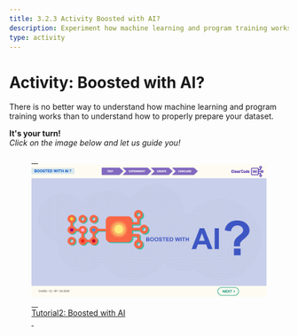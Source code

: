 ```yaml
---
title: 3.2.3 Activity Boosted with AI?
description: Experiment how machine learning and program training works and test the importance of properly prepared data sets.
type: activity
---
```


# Activity: Boosted with AI?
There is no better way to understand how machine learning and program training works than to understand how to properly prepare your dataset.

**It's your turn!**  
_Click on the image below and let us guide you!_

<a href="https://pixees.fr/classcodeiai/app/tuto2?lang=en" target="_blank"><figure> 
  <img src="Images/IA-M.2.1.2.png" /> 
  <figcaption> Tutorial2: Boosted with AI </figcaption> 
</figure></a>
